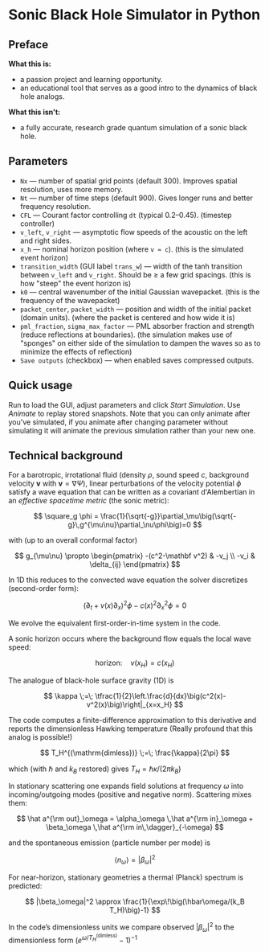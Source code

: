 # Sonic Black Hole Simulator in Python

## Preface
**What this is:** 
- a passion project and learning opportunity.
- an educational tool that serves as a good intro to the dynamics of black hole analogs.

**What this isn't:**
- a fully accurate, research grade quantum simulation of a sonic black hole.

## Parameters
- `Nx` — number of spatial grid points (default 300). Improves spatial resolution, uses more memory.
- `Nt` — number of time steps (default 900). Gives longer runs and better frequency resolution.
- `CFL` — Courant factor controlling `dt` (typical 0.2–0.45). (timestep controller)
- `v_left`, `v_right` — asymptotic flow speeds of the acoustic on the left and right sides.
- `x_h` — nominal horizon position (where `v ≈ c`). (this is the simulated event horizon)
- `transition_width` (GUI label `trans_w`) — width of the tanh transition between `v_left` and `v_right`. Should be ≥ a few grid spacings. (this is how "steep" the event horizon is)
- `k0` — central wavenumber of the initial Gaussian wavepacket. (this is the frequency of the wavepacket)
- `packet_center`, `packet_width` — position and width of the initial packet (domain units). (where the packet is centered and how wide it is)
- `pml_fraction`, `sigma_max_factor` — PML absorber fraction and strength (reduce reflections at boundaries). (the simulation makes use of "sponges" on either side of the simulation to dampen the waves so as to minimize the effects of reflection)
- `Save outputs` (checkbox) — when enabled saves compressed outputs.

## Quick usage
Run to load the GUI, adjust parameters and click *Start Simulation*. Use *Animate* to replay stored snapshots. Note that you can only animate after you've simulated, if you animate after changing parameter without simulating it will animate the previous simulation rather than your new one.

## Technical background

For a barotropic, irrotational fluid (density $\rho$, sound speed $c$, background velocity $\mathbf v$ with $\mathbf v=\nabla\Psi$), linear perturbations of the velocity potential $\phi$ satisfy a wave equation that can be written as a covariant d'Alembertian in an *effective spacetime metric* (the sonic metric):

$$
\square_g \phi
= \frac{1}{\sqrt{-g}}\partial_\mu\big(\sqrt{-g}\,g^{\mu\nu}\partial_\nu\phi\big)=0
$$

with (up to an overall conformal factor)

$$
g_{\mu\nu} \propto
\begin{pmatrix}
-(c^2-\mathbf v^2) & -v_j \\
-v_i & \delta_{ij}
\end{pmatrix}
$$

In 1D this reduces to the convected wave equation the solver discretizes (second-order form):

$$
(\partial_t + v(x)\partial_x)^2\phi - c(x)^2\partial_x^2\phi = 0
$$

We evolve the equivalent first-order-in-time system in the code.



A sonic horizon occurs where the background flow equals the local wave speed:

$$
\text{horizon:}\quad v(x_H)=c(x_H)
$$

The analogue of black-hole surface gravity (1D) is

$$
\kappa \;=\; \tfrac{1}{2}\left.\frac{d}{dx}\big(c^2(x)-v^2(x)\big)\right|_{x=x_H}
$$

The code computes a finite-difference approximation to this derivative and reports the dimensionless Hawking temperature (Really profound that this analog is possible!)

$$
T_H^{(\mathrm{dimless})} \;=\; \frac{\kappa}{2\pi}
$$

which (with $\hbar$ and $k_B$ restored) gives $T_H=\hbar\kappa/(2\pi k_B)$


In stationary scattering one expands field solutions at frequency $\omega$ into incoming/outgoing modes (positive and negative norm). Scattering mixes them:

$$
\hat a^{\rm out}_\omega = \alpha_\omega \,\hat a^{\rm in}_\omega + \beta_\omega \,\hat a^{\rm in\,\dagger}_{-\omega}
$$

and the spontaneous emission (particle number per mode) is

$$
\langle n_\omega\rangle = |\beta_\omega|^2
$$

For near-horizon, stationary geometries a thermal (Planck) spectrum is predicted:

$$
|\beta_\omega|^2 \approx \frac{1}{\exp\!\big(\hbar\omega/(k_B T_H)\big)-1}
$$

In the code’s dimensionless units we compare observed $|\beta_\omega|^2$ to the dimensionless form $(e^{\omega/T_H^{(\mathrm{dimless})}}-1)^{-1}$







